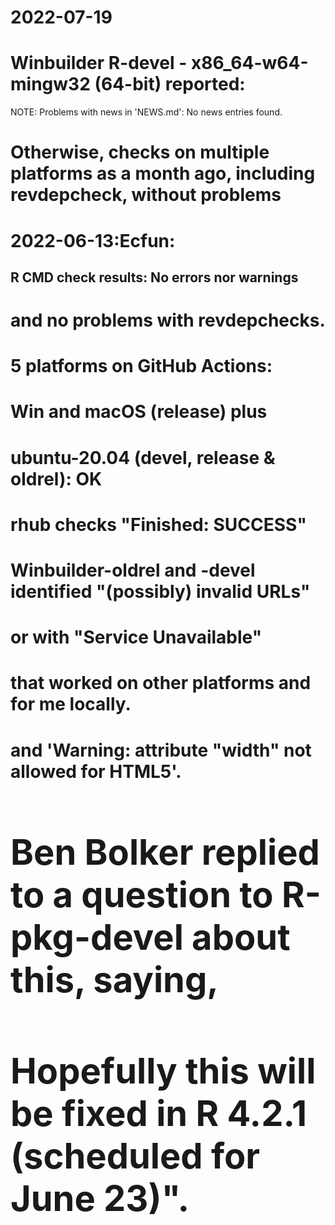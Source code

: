 # 2022-07-19
# Winbuilder R-devel - x86_64-w64-mingw32 (64-bit) reported:  
NOTE:  Problems with news in 'NEWS.md': No news entries found.
# Otherwise, checks on multiple platforms as a month ago, including revdepcheck, without problems 

# 2022-06-13:Ecfun:

## R CMD check results: No errors nor warnings 
# and no problems with revdepchecks.  

# 5 platforms on GitHub Actions: 
# Win and macOS (release) plus 
# ubuntu-20.04 (devel, release & oldrel): OK
#
# rhub checks "Finished: SUCCESS"
#
# Winbuilder-oldrel and -devel identified "(possibly) invalid URLs"
# or with "Service Unavailable" 
# that worked on other platforms and for me locally.   
# 
# and 'Warning: <table> attribute "width" not allowed for HTML5'.
# Ben Bolker replied to a question to R-pkg-devel about this, saying, 
# Hopefully this will be fixed in R 4.2.1 (scheduled for June 23)".
